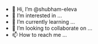 - 👋 Hi, I’m @shubham-eleva
- 👀 I’m interested in ...
- 🌱 I’m currently learning ...
- 💞️ I’m looking to collaborate on ...
- 📫 How to reach me ...

<!---
shubham-eleva/shubham-eleva is a ✨ special ✨ repository because its `README.md` (this file) appears on your GitHub profile.
You can click the Preview link to take a look at your changes.
--->
